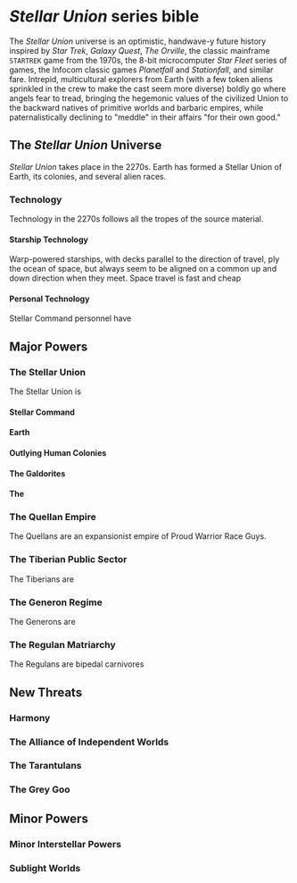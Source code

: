 # *Stellar Union* series bible

The *Stellar Union* universe is an optimistic, handwave-y future history inspired by *Star Trek*, *Galaxy Quest*, *The Orville*,  the classic mainframe `STARTREK` game from the 1970s, the 8-bit microcomputer *Star Fleet* series of games, the Infocom classic games *Planetfall* and *Stationfall*, and similar fare. Intrepid, multicultural explorers from Earth (with a few token aliens sprinkled in the crew to make the cast seem more diverse) boldly go where angels fear to tread, bringing the hegemonic values of the civilized Union to the backward natives of primitive worlds and barbaric empires, while paternalistically declining to "meddle" in their affairs "for their own good."

## The *Stellar Union* Universe

*Stellar Union* takes place in the 2270s. Earth has formed a Stellar Union of Earth, its colonies, and several alien races. 

### Technology
Technology in the 2270s follows all the tropes of the source material. 

#### Starship Technology
Warp-powered starships, with decks parallel to the direction of travel, ply the ocean of space, but always seem to be aligned on a common up and down direction when they meet. Space travel is fast and cheap

#### Personal Technology
Stellar Command personnel have 

## Major Powers
### The Stellar Union
The Stellar Union is 

#### Stellar Command
#### Earth
#### Outlying Human Colonies
#### The Galdorites
#### The 

### The Quellan Empire
The Quellans are an expansionist empire of Proud Warrior Race Guys. 

### The Tiberian Public Sector
The Tiberians are 

### The Generon Regime
The Generons are 

### The Regulan Matriarchy
The Regulans are bipedal carnivores 

## New Threats
### Harmony

### The Alliance of Independent Worlds

### The Tarantulans

### The Grey Goo

## Minor Powers
### Minor Interstellar Powers

### Sublight Worlds
<!--stackedit_data:
eyJoaXN0b3J5IjpbMjAyNjA1NTgzOSwtNTQ4OTM1MjA1LDE0Mz
Y4MTczNzMsOTcyNzI0MDc2LDIxMzAxMTYzMCwzNzQzMTM2NTBd
fQ==
-->